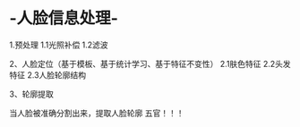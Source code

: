 # -人脸信息处理-
1.预处理
1.1光照补偿
1.2滤波

2、人脸定位（基于模板、基于统计学习、基于特征不变性）
2.1肤色特征
2.2头发特征
2.3人脸轮廓结构

3、轮廓提取


当人脸被准确分割出来，提取人脸轮廓
五官！！！
